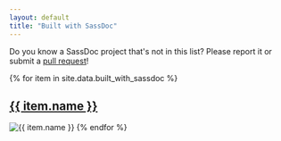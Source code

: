 ```yaml
---
layout: default
title: "Built with SassDoc"
---
```


Do you know a SassDoc project that's not in this list? Please report it or submit a [pull request](https://github.com/SassDoc/sassdoc.github.io/pulls)!

{% for item in site.data.built_with_sassdoc %}
  <h2><a href="{{ item.url }}">{{ item.name }}</a></h2>
  <img src="/assets/images/built-with-sassdoc/{{ item.image }}" alt="{{ item.name }}" />
{% endfor %}

